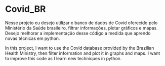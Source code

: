 # Covid_BR
Nesse projeto eu desejo utilizar o banco de dados de Covid oferecido pelo Ministério da Saúde brasileiro, filtrar informações, plotar gráficos e mapas. Desejo melhorar a implementação desse código a medida que aprendo novas técnicas em python. 

In this project, I want to use the Covid database provided by the Brazilian Health Ministry, then filter information and plot it in graphs and maps. I want to improve this code as I learn new techniques in python.
